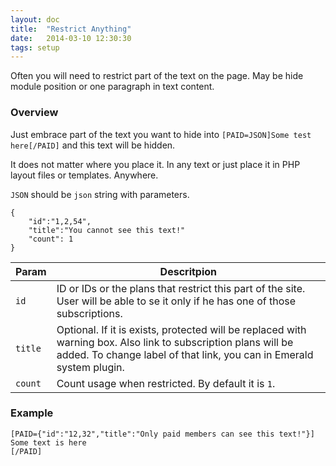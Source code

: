 ```yaml
---
layout: doc
title:  "Restrict Anything"
date:   2014-03-10 12:30:30
tags: setup
---
```


Often you will need to restrict part of the text on the page. May be hide module position or one paragraph in text content.

### Overview 

Just embrace part of the text you want to hide into `[PAID=JSON]Some test here[/PAID]` and this text will be hidden.

It does not matter where you place it. In any text or just place it in PHP layout files or templates. Anywhere.

`JSON` should be `json` string with parameters.


	{
		"id":"1,2,54",
		"title":"You cannot see this text!"
		"count": 1
	}

Param | Descritpion
------|---
`id`    | ID or IDs or the plans that restrict this part of the site. User will be able to se it only if he has one of those subscriptions.
`title` | Optional. If it is exists, protected will be replaced with warning box. Also link to subscription plans will be added. To change label of that link, you can in Emerald system plugin.
`count` | Count usage when restricted. By default it is `1`.

### Example

    [PAID={"id":"12,32","title":"Only paid members can see this text!"}]
    Some text is here
    [/PAID]